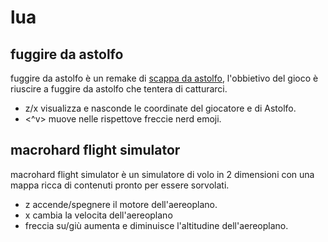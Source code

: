 # lua
## fuggire da astolfo
fuggire da astolfo è un remake di [scappa da astolfo](https://github.com/Radiobull/ProgettiCpp/tree/main/scappaDaAstolfo), l'obbietivo del gioco è riuscire a fuggire da astolfo che tentera di catturarci.
* z/x visualizza e nasconde le coordinate del giocatore e di Astolfo.
* <^v> muove nelle rispettove freccie nerd emoji.

## macrohard flight simulator
macrohard flight simulator è un simulatore di volo in 2 dimensioni con una mappa ricca di contenuti pronto per essere sorvolati.
* z accende/spegnere il motore dell'aereoplano.
* x cambia la velocita dell'aereoplano
* freccia su/giù aumenta e diminuisce l'altitudine dell'aereoplano.